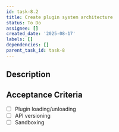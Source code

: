 ```yaml
---
id: task-8.2
title: Create plugin system architecture
status: To Do
assignee: []
created_date: '2025-08-17'
labels: []
dependencies: []
parent_task_id: task-8
---
```


## Description

## Acceptance Criteria

- [ ] Plugin loading/unloading
- [ ] API versioning
- [ ] Sandboxing

